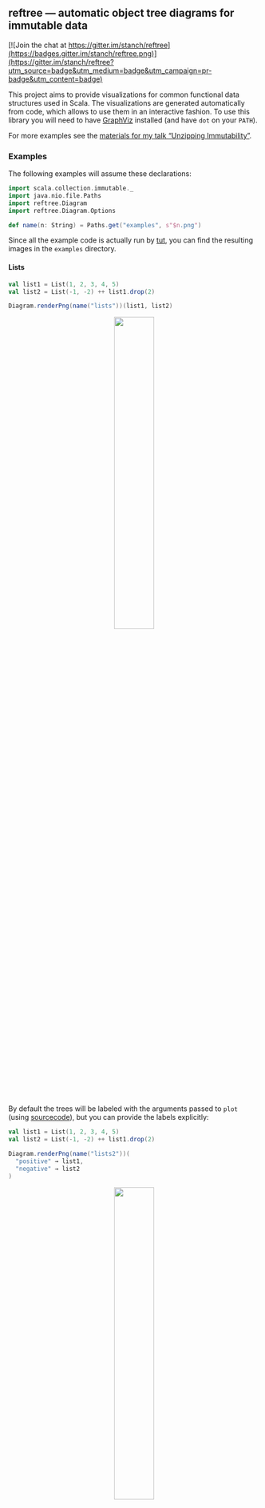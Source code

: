 ## reftree — automatic object tree diagrams for immutable data

[![Join the chat at https://gitter.im/stanch/reftree](https://badges.gitter.im/stanch/reftree.png)](https://gitter.im/stanch/reftree?utm_source=badge&utm_medium=badge&utm_campaign=pr-badge&utm_content=badge)

This project aims to provide visualizations for common functional data structures used in Scala.
The visualizations are generated automatically from code, which allows to use them in an interactive fashion.
To use this library you will need to have [GraphViz](http://www.graphviz.org/) installed (and have `dot` on your `PATH`).

For more examples see the [materials for my talk “Unzipping Immutability”](https://github.com/stanch/unzimm).

### Examples

The following examples will assume these declarations:
```scala
import scala.collection.immutable._
import java.nio.file.Paths
import reftree.Diagram
import reftree.Diagram.Options

def name(n: String) = Paths.get("examples", s"$n.png")
```

Since all the example code is actually run by [tut](https://github.com/tpolecat/tut),
you can find the resulting images in the `examples` directory.

#### Lists

```scala
val list1 = List(1, 2, 3, 4, 5)
val list2 = List(-1, -2) ++ list1.drop(2)

Diagram.renderPng(name("lists"))(list1, list2)
```

<p align="center"><img src="examples/lists.png" width="40%" /></p>

By default the trees will be labeled with the arguments passed to `plot`
(using [sourcecode](https://github.com/lihaoyi/sourcecode)),
but you can provide the labels explicitly:

```scala
val list1 = List(1, 2, 3, 4, 5)
val list2 = List(-1, -2) ++ list1.drop(2)

Diagram.renderPng(name("lists2"))(
  "positive" → list1,
  "negative" → list2
)
```

<p align="center"><img src="examples/lists2.png" width="40%" /></p>

#### Queues

```scala
val queue1 = Queue(1, 2) :+ 3 :+ 4
val queue2 = (queue1 :+ 5).tail

Diagram.renderPng(name("queues"), Options(verticalSpacing = 1.2))(queue1, queue2)
```

<p align="center"><img src="examples/queues.png" width="40%" /></p>

To reduce visual noise from `Cons` and `Nil`, the visualization of lists can be simplified.
Note however that this option also hides structural sharing:

```scala
import reftree.ToRefTree.Simple.list

val queue1 = Queue(1, 2) :+ 3 :+ 4
val queue2 = (queue1 :+ 5).tail

Diagram.renderPng(name("queues2"))(queue1, queue2)
```

<p align="center"><img src="examples/queues2.png" width="50%" /></p>


#### Vectors

```scala
 val vector = 1 +: Vector(10 to 42: _*) :+ 50

 Diagram.renderPng(name("vector"), Options(verticalSpacing = 2))(vector)
```

<p align="center"><img src="examples/vector.png" width="100%" /></p>

#### HashSets

```scala
val set = HashSet(1L, 2L + 2L * Int.MaxValue, 3L, 4L)

Diagram.renderPng(name("hashset"))(set)
```

<p align="center"><img src="examples/hashset.png" width="100%" /></p>

#### Case classes

Arbitrary case classes are supported automatically via
[shapeless’ Generic](https://github.com/milessabin/shapeless/wiki/Feature-overview:-shapeless-2.0.0#generic-representation-of-sealed-families-of-case-classes),
as long as the types or their fields are supported.

```scala
import com.softwaremill.quicklens._

case class Street(name: String, house: Int)
case class Address(street: Street, city: String)
case class Person(address: Address, age: Int)

val person1 = Person(Address(Street("Functional Rd.", 1), "London"), 35)
val person2 = person1.modify(_.address.street.house).using(_ + 2)

Diagram.renderPng(name("case-classes"))(
  person1,
  "person next door" → person2
)
```

<p align="center"><img src="examples/case-classes.png" width="70%" /></p>

#### Animations

You can generate animations using `Diagram.renderAnimatedGif`.
For this you will need [Inkscape](https://inkscape.org/en/) and [ImageMagick](http://www.imagemagick.org/) installed
(and have `inkscape` and `convert` on your `PATH`).

Here is an example:

```scala
import reftree.Utils
import reftree.ToRefTree.Actual.list
import reftree.Diagram.AnimationOptions

Diagram.renderAnimatedGif(
  Paths.get("examples", "list-prepend.gif"),
  AnimationOptions(diffAccent = true))(
  Utils.iterate(List(1))(2 :: _, 3 :: _, 4 :: _)
)

Diagram.renderAnimatedGif(
  Paths.get("examples", "list-append.gif"),
  AnimationOptions(onionSkin = 3))(
  Utils.iterate(List(1))(_ :+ 2, _ :+ 3, _ :+ 4)
)
```

<p align="center">
  <img src="examples/list-prepend.gif" width="30%" />
  <img src="examples/list-append.gif" width="52%" />
</p>

### Usage

This project is intended for educational purposes and therefore is licensed under GPL 3.0.

To try it interactively:

```
$ sbt amm
@ show(List(1, 2, 3))
// display diagram.svg with your favorite image viewer
```

You can depend on the library by adding these lines to your `build.sbt`
(the latest version can be found here:
[ ![Download](https://api.bintray.com/packages/stanch/maven/reftree/images/download.svg) ](https://bintray.com/stanch/maven/reftree/_latestVersion)):

```scala
resolvers ++= Seq(
  Resolver.bintrayRepo("stanch", "maven"),
  Resolver.bintrayRepo("drdozer", "maven")
)

libraryDependencies += "org.stanch" %% "reftree" % "latest-version"
```
